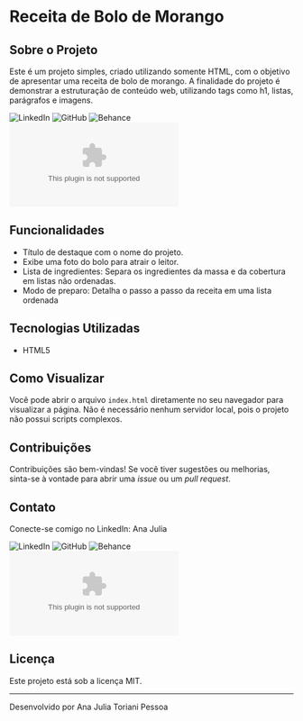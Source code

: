 # Receita de Bolo de Morango

## Sobre o Projeto
Este é um projeto simples, criado utilizando somente HTML, com o objetivo de apresentar uma receita de bolo de morango. A finalidade do projeto é demonstrar a estruturação de conteúdo web, utilizando tags como h1, listas, parágrafos e imagens.

![LinkedIn](https://www.linkedin.com/in/ajtp/)
![GitHub](https://github.com/ajtoriani)
![Behance](https://www.behance.net/ajtp)
![E-mail](mailto:anajuliatoriani@gmail.com)

## Funcionalidades
*   Título de destaque com o nome do projeto.
*   Exibe uma foto do bolo para atrair o leitor.
*   Lista de ingredientes: Separa os ingredientes da massa e da cobertura em listas não ordenadas.
*   Modo de preparo: Detalha o passo a passo da receita em uma lista ordenada

## Tecnologias Utilizadas
*   HTML5

## Como Visualizar
Você pode abrir o arquivo `index.html` diretamente no seu navegador para visualizar a página. Não é necessário nenhum servidor local, pois o projeto não possui scripts complexos.

## Contribuições
Contribuições são bem-vindas! Se você tiver sugestões ou melhorias, sinta-se à vontade para abrir uma _issue_ ou um _pull request_.

## Contato
Conecte-se comigo no LinkedIn:
Ana Julia


![LinkedIn](https://www.linkedin.com/in/ajtp/)
![GitHub](https://github.com/ajtoriani)
![Behance](https://www.behance.net/ajtp)
![E-mail](mailto:anajuliatoriani@gmail.com)
## Licença
Este projeto está sob a licença MIT.

---
Desenvolvido por Ana Julia Toriani Pessoa
